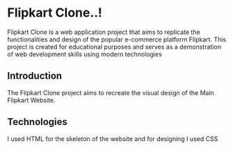 # Flipkart Clone..!
Flipkart Clone is a web application project that aims to replicate the functionalities and design of the popular e-commerce platform Flipkart. This project is created for educational purposes and serves as a demonstration of web development skills using modern technologies



## Introduction

The Flipkart Clone project aims to recreate the visual design of the Main Flipkart Website. 

## Technologies

I used HTML for the skeleton of the website and for designing I used CSS

